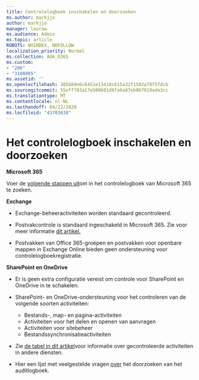 ```yaml
---
title: Controlelogboek inschakelen en doorzoeken
ms.author: markjjo
author: markjjo
manager: lauraw
ms.audience: Admin
ms.topic: article
ROBOTS: NOINDEX, NOFOLLOW
localization_priority: Normal
ms.collection: Adm_O365
ms.custom:
- "286"
- "3100005"
ms.assetid: ''
ms.openlocfilehash: 385b8de6c6451e13418c615a32f1502a70f5fdcb
ms.sourcegitcommit: 55eff703a17e500681d8fa6a87eb067019ade3cc
ms.translationtype: MT
ms.contentlocale: nl-NL
ms.lasthandoff: 04/22/2020
ms.locfileid: "43703638"
---
```

# <a name="enable-and-search-the-audit-log"></a>Het controlelogboek inschakelen en doorzoeken

**Microsoft 365**

Voer de [volgende stappen uit](https://docs.microsoft.com/office365/securitycompliance/search-the-audit-log-in-security-and-compliance#search-the-audit-log)om in het controlelogboek van Microsoft 365 te zoeken.

**Exchange**

- Exchange-beheeractiviteiten worden standaard gecontroleerd.

- Postvakcontrole is standaard ingeschakeld in Microsoft 365. Zie voor meer informatie [dit artikel.](https://docs.microsoft.com/office365/securitycompliance/enable-mailbox-auditing)

- Postvakken van Office 365-groepen en postvakken voor openbare mappen in Exchange Online bieden geen ondersteuning voor controlelogboekregistratie.

**SharePoint en OneDrive**

- Er is geen extra configuratie vereist om controle voor SharePoint en OneDrive in te schakelen.

- SharePoint- en OneDrive-ondersteuning voor het controleren van de volgende soorten activiteiten:

    - Bestands-, map- en pagina-activiteiten
    - Activiteiten voor het delen en openen van aanvragen
    - Activiteiten voor sitebeheer
    - Bestandssynchronisatieactiviteiten

- Zie [de tabel in dit artikel](https://docs.microsoft.com/office365/securitycompliance/search-the-audit-log-in-security-and-compliance#audited-activities)voor informatie over gecontroleerde activiteiten in andere diensten.

- Hier een lijst met veelgestelde vragen [over](https://docs.microsoft.com/office365/securitycompliance/search-the-audit-log-in-security-and-compliance#frequently-asked-questions) het doorzoeken van het auditlogboek.